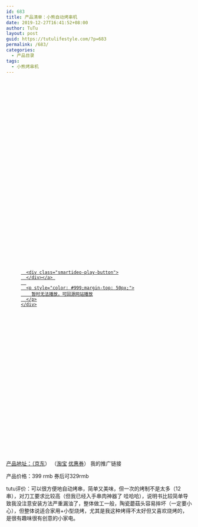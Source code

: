 ```yaml
---
id: 683
title: 产品清单：小熊自动烤串机
date: 2019-12-27T16:41:52+08:00
author: TuTu
layout: post
guid: https://tutulifestyle.com/?p=683
permalink: /683/
categories:
  - 产品目录
tags:
  - 小熊烤串机
---
```

<figure class="wp-block-embed">

<div class="wp-block-embed__wrapper">
  <div class="smartideo">
    <div class="player" style="width: 100%;height: 500px;">
    </div>
  </div>
</div></figure> <figure class="wp-block-embed">

<div class="wp-block-embed__wrapper">
  <div class="smartideo">
    <div class="player" style="width: 100%;height: 500px;">
      <a href="https://www.bilibili.com/video/av80765899" target="_blank" class="smartideo-play-link">
      
      <div class="smartideo-play-button">
      </div></a> 
      
      <p style="color: #999;margin-top: 50px;">
        暂时无法播放，可回源网站播放
      </p>
    </div>
  </div>
</div></figure> 

产品地址：（[京东](https://union-click.jd.com/jdc?e=&p=AyIGZRNaEwMbBVcTWyUCEwZUGl0VChMAVBJrUV1KWQorAlBHU0VeBUVNR0ZbSkdETlcNVQtHRVNSUVNLXANBRA1XB14DS10cQQVYD21XHgdUGloUBBIPVBxaHDJ1fVVoIEJrF2VVGCl2dxp9CwUgSmVEC1krWiUCEwZVH1McBBMFZStbEjJEaVUaWhQDEwRQHF0lAyIHUR1dEAAWAFIYXBMDIgBVEmtQRldDCEMMQUBXTwhPayUyETdlK1slASJFOxtaRQRCD1QeWRUCQQJXSF0dUhYHUUtdEAdBA1QfUkIHIgVUGl8c)） （[淘宝](https://s.click.taobao.com/t?e=m%3D2%26s%3DiJM58hWltWUcQipKwQzePOeEDrYVVa64K7Vc7tFgwiHjf2vlNIV67vaorqmcjNYj2VSL3ITNpk2GKb9cMF0Dpoaeh8sYdjMW8otqJjNa%2BLpj87bWQ%2BtwHKKRHSNVymVgbNt%2BQ9Mb0tem2vAytx9kdLyOVSx4PVl103bqki5%2BRS%2F9Umq014SDkwvzM5HMQuXQ0We2k3ha4WvpV3bCMRmuqHEqY%2Bakgpmw&scm=null&pvid=null&app_pvid=59590_11.9.33.73_537_1577435751179&ptl=floorId%3A17741&originalFloorId%3A17741&app_pvid%3A59590_11.9.33.73_537_1577435751179&union_lens=lensId%3APUB%401577435734%400b588c5b_1a3e_16f467f225d_a8f7%40024kvnEp82GFgMNMfeGVRQgQ) [优惠券](https://uland.taobao.com/coupon/edetail?e=tDGc2E5a0s4NfLV8niU3RxsUty%2FyJZUC03%2FX6oiB2V7F8WVlIJ68ABrSI%2FOabn6qNg4Gqf8CT4AKuDLwELihnbj6X9l7YPvLCE0o0BYD4Aw1kdt898q0B7s%2FN6%2BWFlLz6TYR0NG5OWKoO02e7vN0SI0yAE%2FOk28GRYT%2BacOiZl1H2RqF5MTtQoqX4CK4g6%2FaXuc%2F0dzB6CBh9foG%2F5o3V5Vkf3oIWjLZVW6yqqeGJ%2FI%3D&app_pvid=59590_11.9.33.73_537_1577435751179&ptl=floorId%3A17741&app_pvid%3A59590_11.9.33.73_537_1577435751179&tpp_pvid%3A&union_lens=lensId%3APUB%401577435734%400b588c5b_1a3e_16f467f225d_a8f7%40021HXoCDTsp0lYMOort6LAUK)） 我的推广链接

产品价格：399 rmb 券后可329rmb

tutu评价：可以很方便地自动烤串，简单又美味，但一次的烤制不是太多（12串），对刀工要求比较高（但我已经入手串肉神器了 哇哈哈），说明书比较简单导致我没注意安装方法严重漏油了，整体做工一般，陶瓷蘑菇头容易摔坏（一定要小心），但整体说适合家用+小型烧烤，尤其是我这种烤得不太好但又喜欢烧烤的，是很有趣味很有创意的小家电。